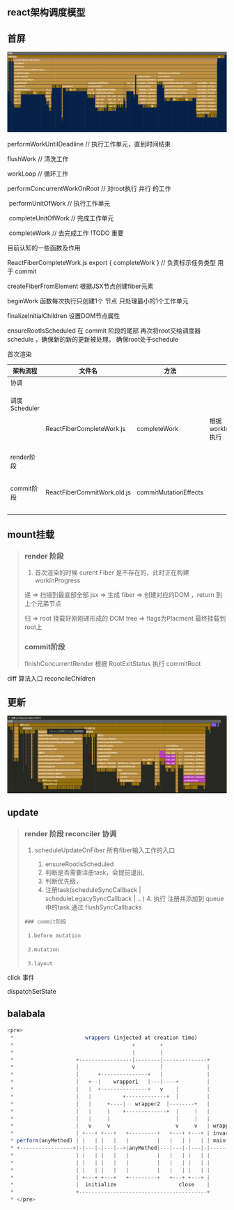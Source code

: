 ## react架构调度模型



## 首屏

<img src="assets/image-20220922231421415.png" alt="image-20220922231421415"  />



performWorkUntilDeadline // 执行工作单元，直到时间结束

flushWork // 清洗工作

workLoop // 循环工作

performConcurrentWorkOnRoot // 对root执行 并行 的工作

​	performUnitOfWork // 执行工作单元

​	completeUnitOfWork // 完成工作单元

​	completeWork // 去完成工作 !TODO 重要





目前认知的一些函数及作用

ReactFiberCompleteWork.js  export { completeWork } // 负责标示任务类型 用于 commit 

createFiberFromElement 根据JSX节点创建fiber元素

beginWork 函数每次执行只创建1个 节点 只处理最小的1个工作单元

finalizeInitialChildren 设置DOM节点属性



ensureRootIsScheduled 在 commit 阶段的尾部 再次将root交给调度器 schedule ，确保新的新的更新被处理。 确保root处于schedule



首次渲染

| 架构流程      | 文件名                      | 方法                  | 职责                        |      |
| ------------- | --------------------------- | --------------------- | --------------------------- | ---- |
| 协调          |                             |                       |                             |      |
|               |                             |                       |                             |      |
|               |                             |                       |                             |      |
|               |                             |                       |                             |      |
| 调度Scheduler |                             |                       |                             |      |
|               |                             |                       |                             |      |
|               | ReactFiberCompleteWork.js   | completeWork          | 根据 workInProgress.tag执行 |      |
|               |                             |                       |                             |      |
|               |                             |                       |                             |      |
|               |                             |                       |                             |      |
|               |                             |                       |                             |      |
| render阶段    |                             |                       |                             |      |
|               |                             |                       |                             |      |
|               |                             |                       |                             |      |
|               |                             |                       |                             |      |
|               |                             |                       |                             |      |
|               |                             |                       |                             |      |
| commit阶段    | ReactFiberCommitWork.old.js | commitMutationEffects |                             |      |
|               |                             |                       |                             |      |
|               |                             |                       |                             |      |
|               |                             |                       |                             |      |
|               |                             |                       |                             |      |
|               |                             |                       |                             |      |



## mount挂载



> ### render 阶段
>
> 1. 首次渲染的时候 curent Fiber 是不存在的，此时正在构建 workInProgress
>
> 递 => 扫描到最底部全部 jsx => 生成 fiber => 创建对应的DOM ，return 到上个兄弟节点
>
> 归 => root 挂载好刚刚递形成的 DOM tree => flags为Placment 最终挂载到root上
>
> ### commit阶段
>
> finishConcurrentRender 根据 RootExitStatus 执行 commitRoot
>



diff 算法入口 reconcileChildren




## 更新

![image-20220924135107894](assets/image-20220924135107894.png)





## update



> ### render 阶段 **reconciler** 协调
>
>   1. scheduleUpdateOnFiber 所有fiber输入工作的入口
>
>      1. ensureRootIsScheduled  
>        1. 判断是否需要注册task，会提前退出,
>         2. 判断优先级，
>        3. 注册task(scheduleSyncCallback | scheduleLegacySyncCallback | .. ) 
>             4. 执行 注册并添加到 queue中的task 通过 flushSyncCallbacks 
>
>     
>
>     ### commit阶段 
>        
>     ​	1.before mutation
>        
>     ​	2.mutation
>        
>     ​	3.layout



click 事件

dispatchSetState







## balabala

```js
<pre>
 *                       wrappers (injected at creation time)
 *                                      +        +
 *                                      |        |
 *                    +-----------------|--------|--------------+
 *                    |                 v        |              |
 *                    |      +---------------+   |              |
 *                    |   +--|    wrapper1   |---|----+         |
 *                    |   |  +---------------+   v    |         |
 *                    |   |          +-------------+  |         |
 *                    |   |     +----|   wrapper2  |--------+   |
 *                    |   |     |    +-------------+  |     |   |
 *                    |   |     |                     |     |   |
 *                    |   v     v                     v     v   | wrapper
 *                    | +---+ +---+   +---------+   +---+ +---+ | invariants
 * perform(anyMethod) | |   | |   |   |         |   |   | |   | | maintained
 * +----------------->|-|---|-|---|-->|anyMethod|---|---|-|---|-|-------->
 *                    | |   | |   |   |         |   |   | |   | |
 *                    | |   | |   |   |         |   |   | |   | |
 *                    | |   | |   |   |         |   |   | |   | |
 *                    | +---+ +---+   +---------+   +---+ +---+ |
 *                    |  initialize                    close    |
 *                    +-----------------------------------------+
 * </pre>
```

